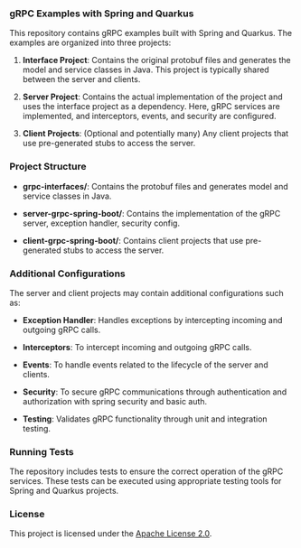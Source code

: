 ### gRPC Examples with Spring and Quarkus

This repository contains gRPC examples built with Spring and Quarkus. The examples are organized into three projects:

1. **Interface Project**: Contains the original protobuf files and generates the model and service classes in Java. This project is typically shared between the server and clients.

2. **Server Project**: Contains the actual implementation of the project and uses the interface project as a dependency. Here, gRPC services are implemented, and interceptors, events, and security are configured.

3. **Client Projects**: (Optional and potentially many) Any client projects that use pre-generated stubs to access the server.

### Project Structure

- **grpc-interfaces/**: Contains the protobuf files and generates model and service classes in Java.

- **server-grpc-spring-boot/**: Contains the implementation of the gRPC server, exception handler, security config.

- **client-grpc-spring-boot/**: Contains client projects that use pre-generated stubs to access the server.

### Additional Configurations

The server and client projects may contain additional configurations such as:

- **Exception Handler**: Handles exceptions by intercepting incoming and outgoing gRPC calls.
  
- **Interceptors**: To intercept incoming and outgoing gRPC calls.

- **Events**: To handle events related to the lifecycle of the server and clients.

- **Security**: To secure gRPC communications through authentication and authorization with spring security and basic auth.

- **Testing**: Validates gRPC functionality through unit and integration testing.

### Running Tests

The repository includes tests to ensure the correct operation of the gRPC services. These tests can be executed using appropriate testing tools for Spring and Quarkus projects.

### License

This project is licensed under the [Apache License 2.0](LICENSE).
